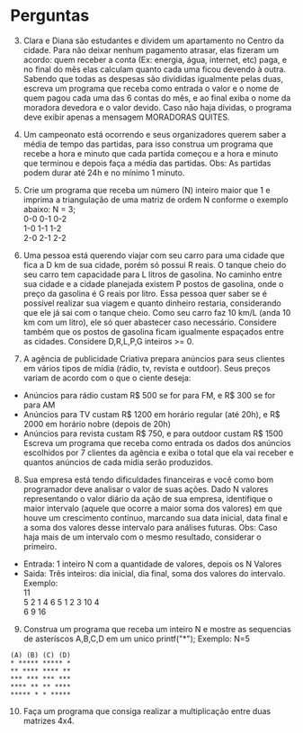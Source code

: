# Perguntas

3. Clara e Diana são estudantes e dividem um apartamento no Centro da cidade. Para não deixar nenhum pagamento atrasar, elas fizeram um acordo: quem receber a conta (Ex: energia, água, internet, etc) paga, e no final do mês elas calculam quanto cada uma ficou devendo à outra. Sabendo que todas as despesas são divididas igualmente pelas duas, escreva um programa que receba como entrada o valor e o nome de quem pagou cada uma das 6 contas do mês, e ao final exiba o nome da moradora devedora e o valor devido. Caso não haja dívidas, o programa deve exibir apenas a mensagem MORADORAS QUITES.

4. Um campeonato está ocorrendo e seus organizadores querem saber a média de tempo das partidas, para isso construa um programa que recebe a hora e minuto que cada partida começou e a hora e minuto que terminou e depois faça a média das partidas. Obs: As partidas podem durar até 24h e no mínimo 1 minuto.

5. Crie um programa que receba um número (N) inteiro maior que 1 e imprima a triangulação de uma matriz de ordem N conforme o exemplo abaixo: N = 3; <br>
0-0 0-1 0-2 <br>
1-0 1-1 1-2 <br>
2-0 2-1 2-2

6. Uma pessoa está querendo viajar com seu carro para uma cidade que fica a D km de sua cidade, porém só possui R reais. O tanque cheio do seu carro tem capacidade para L litros de gasolina. No caminho entre sua cidade e a cidade planejada existem P postos de gasolina, onde o preço da gasolina é G reais por litro. Essa pessoa quer saber se é possível realizar sua viagem e quanto dinheiro restaria, considerando que ele já sai com o tanque cheio. Como seu carro faz 10 km/L (anda 10 km com um litro), ele só quer abastecer caso necessário. Considere também que os postos de gasolina ficam igualmente espaçados entre as cidades. Considere D,R,L,P,G inteiros >= 0.

7. A agência de publicidade Criativa prepara anúncios para seus clientes em vários tipos de mídia (rádio, tv, revista e outdoor). Seus preços variam de acordo com o que o ciente deseja:
- Anúncios para rádio custam R$ 500 se for para FM, e R$ 300 se for para AM
- Anúncios para TV custam R$ 1200 em horário regular (até 20h), e R$ 2000 em horário nobre
(depois de 20h)
- Anúncios para revista custam R$ 750, e para outdoor custam R$ 1500
Escreva um programa que receba como entrada os dados dos anúncios escolhidos por 7 clientes da agência e exiba o total que ela vai receber e quantos anúncios de cada mídia serão produzidos.

8. Sua empresa está tendo dificuldades financeiras e você como bom programador deve analisar o
valor de suas ações. Dado N valores representando o valor diário da ação de sua empresa, identifique o maior intervalo (aquele que ocorre a maior soma dos valores) em que houve um crescimento contínuo, marcando sua data inicial, data final e a soma dos valores desse intervalo para análises futuras. Obs: Caso haja mais de um intervalo com o mesmo resultado, considerar o primeiro.
- Entrada: 1 inteiro N com a quantidade de valores, depois os N Valores
- Saida: Três inteiros: dia inicial, dia final, soma dos valores do intervalo.
Exemplo:<br>
11<br>
5 2 1 4 6 5 1 2 3 10 4 <br>
6 9 16 <br>

9. Construa um programa que receba um inteiro N e mostre as sequencias de asteríscos A,B,C,D em um unico printf("*"); Exemplo: N=5
```
(A) (B) (C) (D)
* ***** ***** *
** **** **** **
*** *** *** ***
**** ** ** ****
***** * * *****
```
10. Faça um programa que consiga realizar a multiplicação entre duas matrizes 4x4.